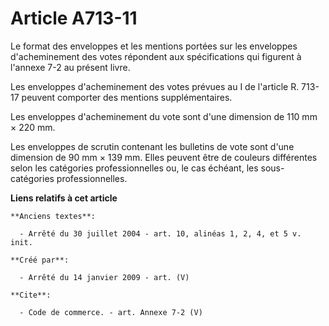 # Article A713-11

Le format des enveloppes et les mentions portées sur les enveloppes d'acheminement des votes répondent aux spécifications qui
figurent à l'annexe 7-2 au présent livre. 

Les enveloppes d'acheminement des votes prévues au I de l'article R. 713-17 peuvent comporter des mentions supplémentaires. 

Les enveloppes d'acheminement du vote sont d'une dimension de 110 mm × 220 mm. 

Les enveloppes de scrutin contenant les bulletins de vote sont d'une dimension de 90 mm × 139 mm. Elles peuvent être de
couleurs différentes selon les catégories professionnelles ou, le cas échéant, les sous-catégories professionnelles.

**Liens relatifs à cet article**

	**Anciens textes**:

	  - Arrêté du 30 juillet 2004 - art. 10, alinéas 1, 2, 4, et 5 v. init.

	**Créé par**:

	  - Arrêté du 14 janvier 2009 - art. (V)

	**Cite**:

	  - Code de commerce. - art. Annexe 7-2 (V)
